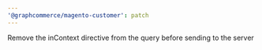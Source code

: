 ```yaml
---
'@graphcommerce/magento-customer': patch
---
```


Remove the inContext directive from the query before sending to the server
